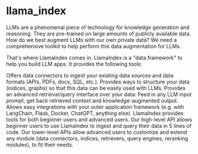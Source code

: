 # llama_index

LLMs are a phenomenal piece of technology for knowledge generation and reasoning. They are pre-trained on large amounts of publicly available data.
How do we best augment LLMs with our own private data?
We need a comprehensive toolkit to help perform this data augmentation for LLMs.

That's where LlamaIndex comes in. LlamaIndex is a "data framework" to help you build LLM apps. It provides the following tools:

Offers data connectors to ingest your existing data sources and data formats (APIs, PDFs, docs, SQL, etc.).
Provides ways to structure your data (indices, graphs) so that this data can be easily used with LLMs.
Provides an advanced retrieval/query interface over your data: Feed in any LLM input prompt, get back retrieved context and knowledge-augmented output.
Allows easy integrations with your outer application framework (e.g. with LangChain, Flask, Docker, ChatGPT, anything else).
LlamaIndex provides tools for both beginner users and advanced users. Our high-level API allows beginner users to use LlamaIndex to ingest and query their data in 5 lines of code. Our lower-level APIs allow advanced users to customize and extend any module (data connectors, indices, retrievers, query engines, reranking modules), to fit their needs.
